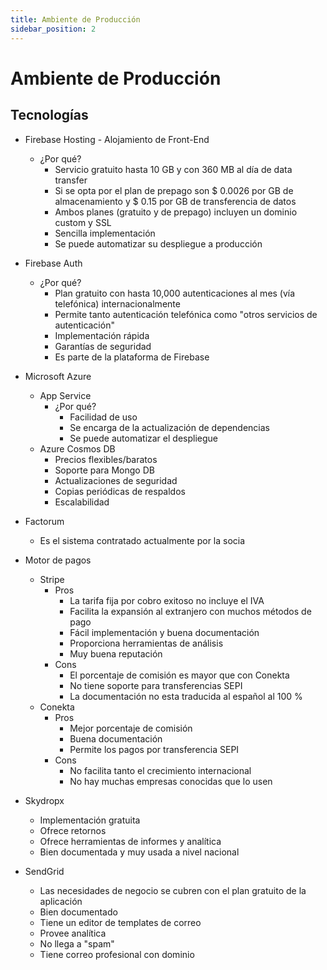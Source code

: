 ```yaml
---
title: Ambiente de Producción
sidebar_position: 2
---
```


# Ambiente de Producción

## Tecnologías

- Firebase Hosting - Alojamiento de Front-End

  - ¿Por qué?
    - Servicio gratuito hasta 10 GB y con 360 MB al día de data transfer
    - Si se opta por el plan de prepago son $ 0.0026 por GB de almacenamiento y $ 0.15 por GB de transferencia de datos
    - Ambos planes (gratuito y de prepago) incluyen un dominio custom y SSL
    - Sencilla implementación
    - Se puede automatizar su despliegue a producción

- Firebase Auth

  - ¿Por qué?
    - Plan gratuito con hasta 10,000 autenticaciones al mes (vía telefónica) internacionalmente
    - Permite tanto autenticación telefónica como "otros servicios de autenticación"
    - Implementación rápida
    - Garantías de seguridad
    - Es parte de la plataforma de Firebase

- Microsoft Azure

  - App Service
    - ¿Por qué?
      - Facilidad de uso
      - Se encarga de la actualización de dependencias
      - Se puede automatizar el despliegue
  - Azure Cosmos DB
    - Precios flexibles/baratos
    - Soporte para Mongo DB
    - Actualizaciones de seguridad
    - Copias periódicas de respaldos
    - Escalabilidad

- Factorum

  - Es el sistema contratado actualmente por la socia

- Motor de pagos

  - Stripe
    - Pros
      - La tarifa fija por cobro exitoso no incluye el IVA
      - Facilita la expansión al extranjero con muchos métodos de pago
      - Fácil implementación y buena documentación
      - Proporciona herramientas de análisis
      - Muy buena reputación
    - Cons
      - El porcentaje de comisión es mayor que con Conekta
      - No tiene soporte para transferencias SEPI
      - La documentación no esta traducida al español al 100 %
  - Conekta
    - Pros
      - Mejor porcentaje de comisión
      - Buena documentación
      - Permite los pagos por transferencia SEPI
    - Cons
      - No facilita tanto el crecimiento internacional
      - No hay muchas empresas conocidas que lo usen

- Skydropx

  - Implementación gratuita
  - Ofrece retornos
  - Ofrece herramientas de informes y analítica
  - Bien documentada y muy usada a nivel nacional

- SendGrid
  - Las necesidades de negocio se cubren con el plan gratuito de la aplicación
  - Bien documentado
  - Tiene un editor de templates de correo
  - Provee analítica
  - No llega a "spam"
  - Tiene correo profesional con dominio
